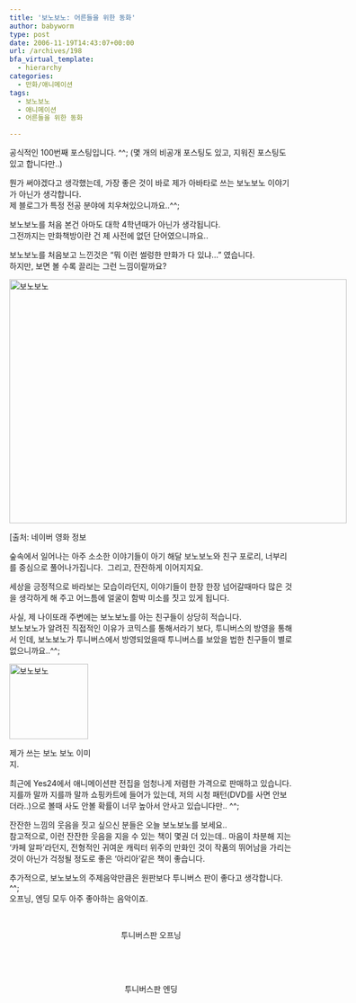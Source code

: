 ```yaml
---
title: '보노보노: 어른들을 위한 동화'
author: babyworm
type: post
date: 2006-11-19T14:43:07+00:00
url: /archives/198
bfa_virtual_template:
  - hierarchy
categories:
  - 만화/애니메이션
tags:
  - 보노보노
  - 애니메이션
  - 어른들을 위한 동화

---
```

공식적인 100번째 포스팅입니다. ^^; (몇 개의 비공개 포스팅도 있고, 지워진 포스팅도 있고 합니다만..)

뭔가 써야겠다고 생각했는데, 가장 좋은 것이 바로 제가 아바타로 쓰는 보노보노 이야기가 아닌가 생각합니다.  
제 블로그가 특정 전공 분야에 치우쳐있으니까요..^^;

보노보노를 처음 본건 아마도 대학 4학년때가 아닌가 생각됩니다.  
그전까지는 만화책방이란 건 제 사전에 없던 단어였으니까요..

보노보노를 처음보고 느낀것은 &#8220;뭐 이런 썰렁한 만화가 다 있냐&#8230;&#8221; 였습니다.  
하지만, 보면 볼 수록 끌리는 그런 느낌이랄까요?

<div style="width: 610px" class="wp-caption aligncenter">
  <img loading="lazy" decoding="async" alt="보노보노" src="https://i0.wp.com/babyworm.net/wordpress/wp-content/uploads/1/cfile9.uf.167B08564D6A7AB608E127.jpg?resize=600%2C434" width="600" height="434" data-recalc-dims="1" />
  
  <p class="wp-caption-text">
    [출처: 네이버 영화 정보
  </p>
</div>숲속에서 일어나는 아주 소소한 이야기들이 아기 해달 보노보노와 친구 포로리, 너부리를 중심으로 풀어나가집니다.  그리고, 잔잔하게 이어지지요.

  
세상을 긍정적으로 바라보는 모습이라던지, 이야기들이 한장 한장 넘어갈때마다 많은 것을 생각하게 해 주고 어느틈에 얼굴이 함박 미소를 짓고 있게 됩니다.

사실, 제 나이또래 주변에는 보노보노를 아는 친구들이 상당히 적습니다.  
보노보노가 알려진 직접적인 이유가 코믹스를 통해서라기 보다, 투니버스의 방영을 통해서 인데, 보노보노가 투니버스에서 방영되었을때 투니버스를 보았을 법한 친구들이 별로 없으니까요..^^;

<div style="width: 150px" class="wp-caption alignnone">
  <img loading="lazy" decoding="async" alt="보노보노" src="https://i0.wp.com/babyworm.net/wordpress/wp-content/uploads/1/cfile22.uf.124FD9484D6A7AB70DB2D6.jpg?resize=140%2C134" width="140" height="134" data-recalc-dims="1" />
  
  <p class="wp-caption-text">
    제가 쓰는 보노 보노 이미지.
  </p>
</div>

최근에 Yes24에서 애니메이션판 전집을 엄청나게 저렴한 가격으로 판매하고 있습니다. 지를까 말까 지를까 말까 쇼핑카트에 들어가 있는데, 저의 시청 패턴(DVD를 사면 안보더라..)으로 볼때 사도 안볼 확률이 너무 높아서 안사고 있습니다만.. ^^;

잔잔한 느낌의 웃음을 짓고 싶으신 분들은 오늘 보노보노를 보세요..  
참고적으로, 이런 잔잔한 웃음을 지을 수 있는 책이 몇권 더 있는데.. 마음이 차분해 지는 &#8216;카페 알파&#8217;라던지, 전형적인 귀여운 캐릭터 위주의 만화인 것이 작품의 뛰어남을 가리는 것이 아닌가 걱정될 정도로 좋은 &#8216;아리아&#8217;같은 책이 좋습니다.

추가적으로, 보노보노의 주제음악만큼은 원판보다 투니버스 판이 좋다고 생각합니다. ^^;  
오프닝, 엔딩 모두 아주 좋아하는 음악이죠.

&nbsp;

<span class="embed-youtube" style="text-align:center; display: block;"></span>

<div style="text-align: center;">
  투니버스판 오프닝
</div>

&nbsp;  
<span class="embed-youtube" style="text-align:center; display: block;"></span>

&nbsp;

<div style="text-align: center;">
  투니버스판 엔딩
</div>